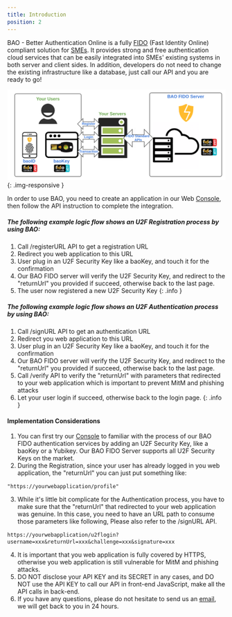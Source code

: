 ```yaml
---
title: Introduction
position: 2
---
```


BAO - Better Authentication Online is a fully [FIDO](https://fidoalliance.org/)
(Fast Identity Online) compliant solution for [SMEs](https://en.wikipedia.org/wiki/Small_and_medium-sized_enterprises).
It provides strong and free authentication cloud services that can be easily integrated into SMEs'
existing systems in both server and client sides. In addition, developers do not need to
change the existing infrastructure like a database, just call our API and you are ready to go!

![BAO Component](/images/bao-components.png)
{: .img-responsive }

In order to use BAO, you need to create an application in our Web [Console](https://console.baosec.com),
then follow the API instruction to complete the integration.

##### The following example logic flow shows an U2F Registration process by using BAO: #####

  1. Call /registerURL API to get a registration URL
  2. Redirect you web application to this URL
  3. User plug in an U2F Security Key like a baoKey, and touch it for the confirmation
  4. Our BAO FIDO server will verify the U2F Security Key, and redirect to the "returnUrl" you provided if succeed, otherwise back to the last page.
  5. The user now registered a new U2F Security Key
{: .info }

##### The following example logic flow shows an U2F Authentication process by using BAO: #####

  1. Call /signURL API to get an authentication URL
  2. Redirect you web application to this URL
  3. User plug in an U2F Security Key like a baoKey, and touch it for the confirmation
  4. Our BAO FIDO server will verify the U2F Security Key, and redirect to the "returnUrl" you provided if succeed, otherwise back to the last page.
  5. Call /verify API to verify the "returnUrl" with parameters that redirected to your web application which is important to prevent MitM and phishing attacks
  6. Let your user login if succeed, otherwise back to the login page.
{: .info }

#### Implementation Considerations ####

1. You can first try our [Console](https://console.baosec.com) to familiar with the process of our BAO FIDO authentication services by adding an U2F Security Key, like a baoKey or a Yubikey. Our BAO FIDO Server supports all U2F Security Keys on the market.
2. During the Registration, since your user has already logged in you web application, the "returnUrl" you can just put something like:
```
"https://yourwebapplication/profile"
```
3. While it's little bit complicate for the Authentication process, you have to make sure that the "returnUrl" that redirected to your web application was genuine. In this case, you need to have an URL path to consume those parameters like following, Please also refer to the /signURL API.
```
https://yourwebapplication/u2flogin?username=xxx&returnUrl=xxx&challenge=xxx&signature=xxx
```
4. It is important that you web application is fully covered by HTTPS, otherwise you web application is still vulnerable for MitM and phishing attacks.
5. DO NOT disclose your API KEY and its SECRET in any cases, and DO NOT use the API KEY to call our API in front-end JavaScript, make all the API calls in back-end.
6. If you have any questions, please do not hesitate to send us an [email](mailto:beta@baosec.com), we will get back to you in 24 hours.
